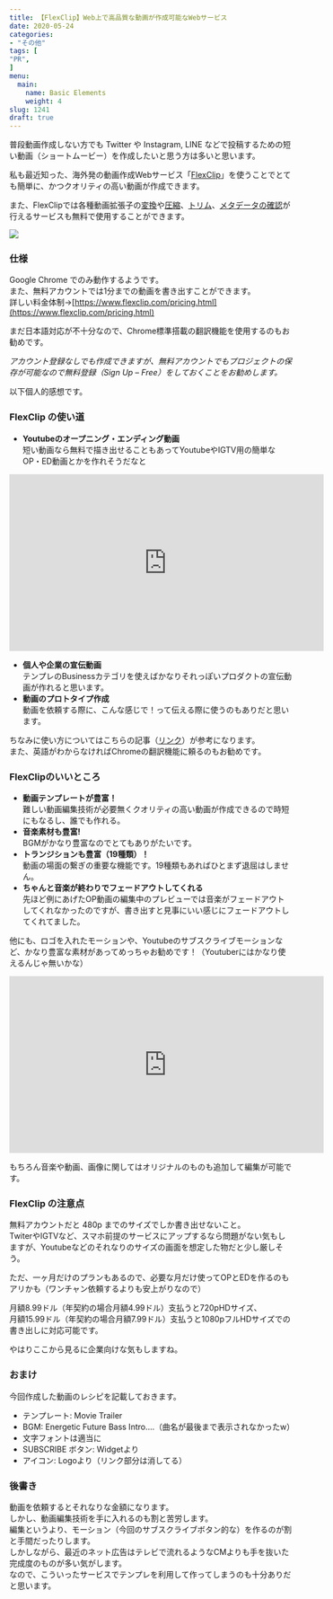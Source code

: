 ```yaml
---
title: 【FlexClip】Web上で高品質な動画が作成可能なWebサービス
date: 2020-05-24
categories:
- "その他"
tags: [
"PR",
]
menu:
  main:
    name: Basic Elements
    weight: 4
slug: 1241
draft: true
---
```


普段動画作成しない方でも Twitter や Instagram, LINE などで投稿するための短い動画（ショートムービー）を作成したいと思う方は多いと思います。

私も最近知った、海外発の動画作成Webサービス「[FlexClip](https://www.flexclip.com/jp/)」を使うことでとても簡単に、かつクオリティの高い動画が作成できます。

また、FlexClipでは各種動画拡張子の[変換](https://www.flexclip.com/tools/convert-video/)や[圧縮](https://www.flexclip.com/tools/compress-video/)、[トリム](https://www.flexclip.com/tools/trim-video/)、[メタデータの確認](https://www.flexclip.com/tools/metadata-video/)が行えるサービスも無料で使用することができます。

![](https://lh3.googleusercontent.com/pw/ACtC-3cVmijcEItMcvGwqeZ68OV1PMmNAoA8gjZLMiTjfyifWmnPBmMKIKCK8fX2p9Uj1wr1_lff5iTmv8nM2MmmNfoSx_QYxqmP8-h3hUzeo8rMj4uuh40CTB33FIOFof57J7J_sHiC-pmtiQpVao6vfZu5=w806-h407-no?authuser=0)

### 仕様

Google Chrome でのみ動作するようです。  
また、無料アカウントでは1分までの動画を書き出すことができます。  
詳しい料金体制→[https://www.flexclip.com/pricing.html](https://www.flexclip.com/pricing.html)

まだ日本語対応が不十分なので、Chrome標準搭載の翻訳機能を使用するのもお勧めです。

_アカウント登録なしでも作成できますが、無料アカウントでもプロジェクトの保存が可能なので無料登録（Sign Up – Free）をしておくことをお勧めします。_

以下個人的感想です。

### FlexClip の使い道

-   **Youtubeのオープニング・エンディング動画**  
短い動画なら無料で描き出せることもあってYoutubeやIGTV用の簡単なOP・ED動画とかを作れそうだなと

<iframe width="560" height="315" src="https://www.youtube.com/embed/SR7T3gTphkU" title="YouTube video player" frameborder="0" allow="accelerometer; autoplay; clipboard-write; encrypted-media; gyroscope; picture-in-picture; web-share" allowfullscreen></iframe>

-   **個人や企業の宣伝動画**  
テンプレのBusinessカテゴリを使えばかなりそれっぽいプロダクトの宣伝動画が作れると思います。
-   **動画のプロトタイプ作成**  
動画を依頼する際に、こんな感じで！って伝える際に使うのもありだと思います。

ちなみに使い方についてはこちらの記事（[リンク](https://reneeds.net/2020/03/23/flexclip/)）が参考になります。  
また、英語がわからなければChromeの翻訳機能に頼るのもお勧めです。

### FlexClipのいいところ

-   **動画テンプレートが豊富！**  
難しい動画編集技術が必要無くクオリティの高い動画が作成できるので時短にもなるし、誰でも作れる。
-   **音楽素材も豊富!**  
BGMがかなり豊富なのでとてもありがたいです。
-   **トランジションも豊富（19種類）！**  
動画の場面の繋ぎの重要な機能です。19種類もあればひとまず退屈はしません。
-   **ちゃんと音楽が終わりでフェードアウトしてくれる**  
先ほど例にあげたOP動画の編集中のプレビューでは音楽がフェードアウトしてくれなかったのですが、書き出すと見事にいい感じにフェードアウトしてくれてました。

他にも、ロゴを入れたモーションや、Youtubeのサブスクライブモーションなど、かなり豊富な素材があってめっちゃお勧めです！（Youtuberにはかなり使えるんじゃ無いかな）

<iframe width="560" height="315" src="https://www.youtube.com/embed/3gNGxezv5co" title="YouTube video player" frameborder="0" allow="accelerometer; autoplay; clipboard-write; encrypted-media; gyroscope; picture-in-picture; web-share" allowfullscreen></iframe>

もちろん音楽や動画、画像に関してはオリジナルのものも追加して編集が可能です。

### FlexClip の注意点

無料アカウントだと 480p までのサイズでしか書き出せないこと。  
TwiterやIGTVなど、スマホ前提のサービスにアップするなら問題がない気もしますが、Youtubeなどのそれなりのサイズの画面を想定した物だと少し厳しそう。

ただ、一ヶ月だけのプランもあるので、必要な月だけ使ってOPとEDを作るのもアリかも（ワンチャン依頼するよりも安上がりなので）

月額8.99ドル（年契約の場合月額4.99ドル）支払うと720pHDサイズ、  
月額15.99ドル（年契約の場合月額7.99ドル）支払うと1080pフルHDサイズでの書き出しに対応可能です。

やはりここから見るに企業向けな気もしますね。

### おまけ

今回作成した動画のレシピを記載しておきます。

-   テンプレート: Movie Trailer
-   BGM: Energetic Future Bass Intro….（曲名が最後まで表示されなかったw）
-   文字フォントは適当に
-   SUBSCRIBE ボタン: Widgetより
-   アイコン: Logoより（リンク部分は消してる）

### 後書き

動画を依頼するとそれなりな金額になります。  
しかし、動画編集技術を手に入れるのも割と苦労します。  
編集というより、モーション（今回のサブスクライブボタン的な）を作るのが割と手間だったりします。  
しかしながら、最近のネット広告はテレビで流れるようなCMよりも手を抜いた完成度のものが多い気がします。  
なので、こういったサービスでテンプレを利用して作ってしまうのも十分ありだと思います。